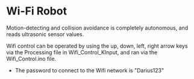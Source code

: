 # Wi-Fi Robot
Motion-detecting and collision avoidance is completely autonomous, and reads ultrasonic sensor values.

Wifi control can be operated by using the up, down, left, right arrow keys via the Processing file in Wifi_Control_KInput, and ran via the Wifi_Control.ino file.
- The password to connect to the Wifi network is "Darius123"
